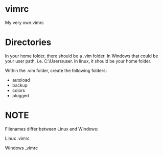 # vimrc
My very own vimrc

# Directories
In your home folder, there should be a .vim folder. In Windows that could be your user path, i.e. C:\Users\user. In linux, it should be your home folder.

Within the .vim folder, create the following folders:

- autoload
- backup
- colors
- plugged

# NOTE
Filenames differ between Linux and Windows:

Linux    .vimrc

Windows  \_vimrc
